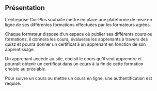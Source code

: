 ## Présentation
L’entreprise Gui-Plus souhaite mettre en place une plateforme de mise en ligne de ses différentes formations effectuées par les formateurs agrées.

Chaque formateur dispose d’un espace où publier ses différents cours ou formations, il donnera les cours, évalueras les apprenants à travers des quizz et pourra donner un certificat à un apprenant en fonction de son apprentissage.

Un apprenant accède au site, choisit le cours qu’il veut apprendre et pourrait obtenir un certificat dans un cours à la fin de cette formation choisie au préalable.

Pour suivre un cours ou mettre un cours en ligne, une authentification est requise.
